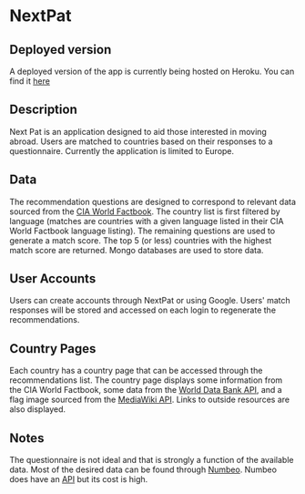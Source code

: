 # NextPat

## Deployed version ##
A deployed version of the app is currently being hosted on Heroku. You can find it [here](http://nextpat.herokuapp.com/)

## Description ##
Next Pat is an application designed to aid those interested in moving abroad. Users are matched to countries based on their responses to a questionnaire. Currently the application is limited to Europe.

## Data ##
The recommendation questions are designed to correspond to relevant data sourced from the [CIA World Factbook](https://github.com/factbook/factbook.json). The country list is first filtered by language (matches are countries with a given language listed in their CIA World Factbook language listing). The remaining questions are used to generate a match score. The top 5 (or less) countries with the highest match score are returned. Mongo databases are used to store data.

## User Accounts ##
Users can create accounts through NextPat or using Google. Users' match responses will be stored and accessed on each login to regenerate the recommendations.

## Country Pages ##
Each country has a country page that can be accessed through the recommendations list. The country page displays some information from the CIA World Factbook, some data from the [World Data Bank API](http://data.worldbank.org/developers/api-overview), and a flag image sourced from the [MediaWiki API](https://www.mediawiki.org/wiki/API:Tutorial). Links to outside resources are also displayed.

## Notes ##
The questionnaire is not ideal and that is strongly a function of the available data. Most of the desired data can be found through [Numbeo](www.numbeo.com). Numbeo does have an [API](http://www.numbeo.com/common/api.jsp) but its cost is high.
